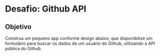 # Desafio: Github API

## Objetivo

Construa um pequeno app conforme design abaixo, que disponibilize um formulário para buscar os dados de um usuário do Github, utilizando a API pública do Github.

